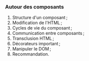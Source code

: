 ### Autour des composants

1. Structure d'un composant ;
2. Modification de l'HTML ;
3. Cycles de vie du composant ;
4. Communication entre composants ;
5. Transclusion HTML ;
6. Décorateurs important ;
7. Manipuler le DOM ;
8. Recommandation.
